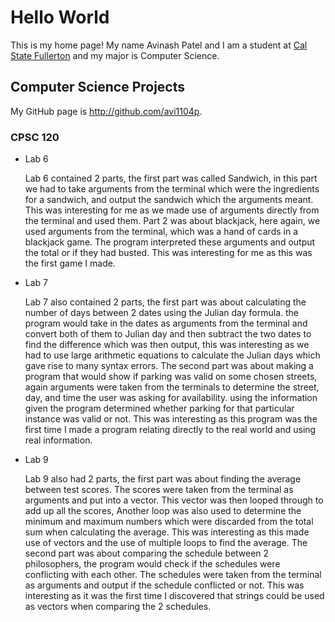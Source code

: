 # Hello World

This is my home page! My name Avinash Patel and I am a student at [Cal State Fullerton](http://www.fullerton.edu/) and my major is Computer Science.

## Computer Science Projects

My GitHub page is http://github.com/avi1104p.

### CPSC 120

* Lab 6

    Lab 6 contained 2 parts, the first part was called Sandwich, in this part we had to take arguments from the terminal which were the ingredients for a sandwich, and output the sandwich which the arguments meant. This was interesting for me as we made use of arguments directly from the terminal and used them. Part 2 was about blackjack, here again, we used arguments from the terminal, which was a hand of cards in a blackjack game. The program interpreted these arguments and output the total or if they had busted. This was interesting for me as this was the first game I made.

* Lab 7

   Lab 7 also contained 2 parts, the first part was about calculating the number of days between 2 dates using the Julian day formula. the program would take in the dates as arguments from the terminal and convert both of them to Julian day and then subtract the two dates to find the difference which was then output, this was interesting as we had to use large arithmetic equations to calculate the Julian days which gave rise to many syntax errors. The second part was about making a program that would show if parking was valid on some chosen streets, again arguments were taken from the terminals to determine the street, day, and time the user was asking for availability. using the information given the program determined whether parking for that particular instance was valid or not. This was interesting as this program was the first time I made a program relating directly to the real world and using real information.

* Lab 9

    Lab 9 also had 2 parts, the first part was about finding the average between test scores. The scores were taken from the terminal as arguments and put into a vector. This vector was then looped through to add up all the scores, Another loop was also used to determine the minimum and maximum numbers which were discarded from the total sum when calculating the average. This was interesting as this made use of vectors and the use of multiple loops to find the average. The second part was about comparing the schedule between 2 philosophers, the program would check if the schedules were conflicting with each other. The schedules were taken from the terminal as arguments and output if the schedule conflicted or not. This was interesting as it was the first time I discovered that strings could be used as vectors when comparing the 2 schedules. 
